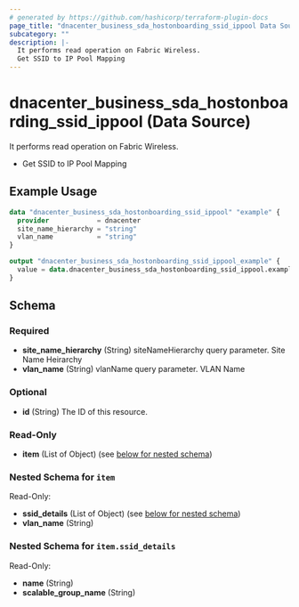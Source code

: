 ```yaml
---
# generated by https://github.com/hashicorp/terraform-plugin-docs
page_title: "dnacenter_business_sda_hostonboarding_ssid_ippool Data Source - terraform-provider-dnacenter"
subcategory: ""
description: |-
  It performs read operation on Fabric Wireless.
  Get SSID to IP Pool Mapping
---
```


# dnacenter_business_sda_hostonboarding_ssid_ippool (Data Source)

It performs read operation on Fabric Wireless.

- Get SSID to IP Pool Mapping

## Example Usage

```terraform
data "dnacenter_business_sda_hostonboarding_ssid_ippool" "example" {
  provider            = dnacenter
  site_name_hierarchy = "string"
  vlan_name           = "string"
}

output "dnacenter_business_sda_hostonboarding_ssid_ippool_example" {
  value = data.dnacenter_business_sda_hostonboarding_ssid_ippool.example.item
}
```

<!-- schema generated by tfplugindocs -->
## Schema

### Required

- **site_name_hierarchy** (String) siteNameHierarchy query parameter. Site Name Heirarchy
- **vlan_name** (String) vlanName query parameter. VLAN Name

### Optional

- **id** (String) The ID of this resource.

### Read-Only

- **item** (List of Object) (see [below for nested schema](#nestedatt--item))

<a id="nestedatt--item"></a>
### Nested Schema for `item`

Read-Only:

- **ssid_details** (List of Object) (see [below for nested schema](#nestedobjatt--item--ssid_details))
- **vlan_name** (String)

<a id="nestedobjatt--item--ssid_details"></a>
### Nested Schema for `item.ssid_details`

Read-Only:

- **name** (String)
- **scalable_group_name** (String)


